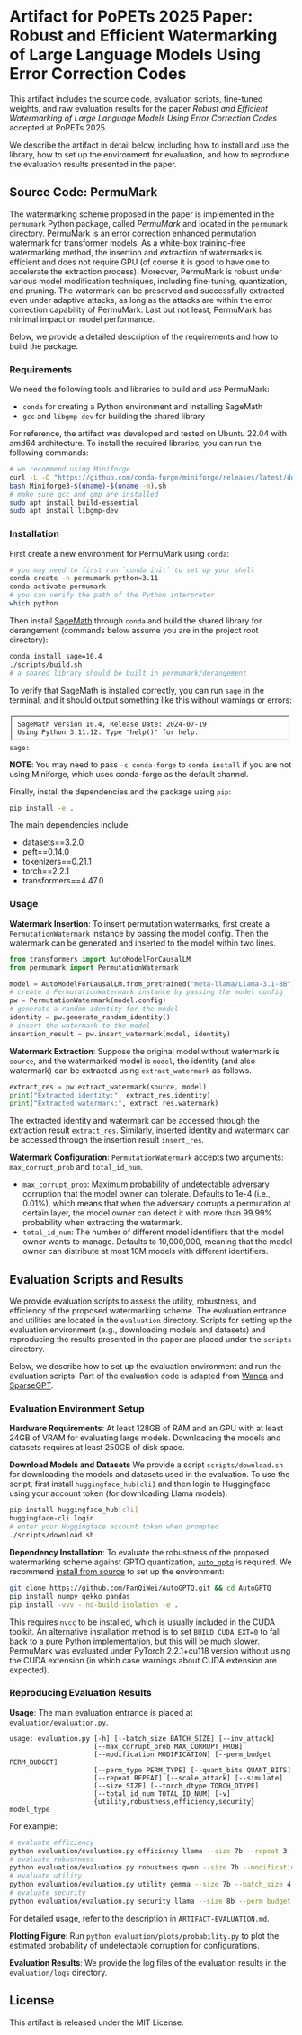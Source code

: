 # Artifact for PoPETs 2025 Paper: Robust and Efficient Watermarking of Large Language Models Using Error Correction Codes

This artifact includes the source code, evaluation scripts, fine-tuned weights, and raw evaluation results for the paper *Robust and Efficient Watermarking of Large Language Models Using Error Correction Codes* accepted at PoPETs 2025.

We describe the artifact in detail below, including how to install and use the library, how to set up the environment for evaluation, and how to reproduce the evaluation results presented in the paper.

## Source Code: PermuMark

The watermarking scheme proposed in the paper is implemented in the `permumark` Python package, called *PermuMark* and located in the `permumark` directory.
PermuMark is an error correction enhanced permutation watermark for transformer models.
As a white-box training-free watermarking method, the insertion and extraction of watermarks is efficient and does not require GPU (of course it is good to have one to accelerate the extraction process).
Moreover, PermuMark is robust under various model modification techniques, including fine-tuning, quantization, and pruning.
The watermark can be preserved and successfully extracted even under adaptive attacks, as long as the attacks are within the error correction capability of PermuMark.
Last but not least, PermuMark has minimal impact on model performance.

Below, we provide a detailed description of the requirements and how to build the package.

### Requirements

We need the following tools and libraries to build and use PermuMark:

- `conda` for creating a Python environment and installing SageMath
- `gcc` and `libgmp-dev` for building the shared library

For reference, the artifact was developed and tested on Ubuntu 22.04 with amd64 architecture.
To install the required libraries, you can run the following commands:

```bash
# we recommend using Miniforge
curl -L -O "https://github.com/conda-forge/miniforge/releases/latest/download/Miniforge3-$(uname)-$(uname -m).sh"
bash Miniforge3-$(uname)-$(uname -m).sh
# make sure gcc and gmp are installed
sudo apt install build-essential
sudo apt install libgmp-dev
```

### Installation

First create a new environment for PermuMark using `conda`:

```bash
# you may need to first run `conda init` to set up your shell
conda create -n permumark python=3.11
conda activate permumark
# you can verify the path of the Python interpreter
which python
```

Then install [SageMath](https://www.sagemath.org/) through `conda` and build the shared library for derangement (commands below assume you are in the project root directory):

```bash
conda install sage=10.4
./scripts/build.sh
# a shared library should be built in permumark/derangement
```

To verify that SageMath is installed correctly, you can run `sage` in the terminal, and it should output something like this without warnings or errors:

```text
┌────────────────────────────────────────────────────────────────────┐
│ SageMath version 10.4, Release Date: 2024-07-19                    │
│ Using Python 3.11.12. Type "help()" for help.                      │
└────────────────────────────────────────────────────────────────────┘
sage: 
```

**NOTE**: You may need to pass `-c conda-forge` to `conda install` if you are not using Miniforge, which uses conda-forge as the default channel.

Finally, install the dependencies and the package using `pip`:

```bash
pip install -e .
```

The main dependencies include:

- datasets==3.2.0
- peft==0.14.0
- tokenizers==0.21.1
- torch==2.2.1
- transformers==4.47.0

### Usage

**Watermark Insertion**:
To insert permutation watermarks, first create a `PermutationWatermark` instance by passing the model config.
Then the watermark can be generated and inserted to the model within two lines.

```python
from transformers import AutoModelForCausalLM
from permumark import PermutationWatermark

model = AutoModelForCausalLM.from_pretrained("meta-llama/Llama-3.1-8B", trust_remote_code=True)
# create a PermutationWatermark instance by passing the model config
pw = PermutationWatermark(model.config)
# generate a random identity for the model
identity = pw.generate_random_identity()
# insert the watermark to the model
insertion_result = pw.insert_watermark(model, identity)
```

**Watermark Extraction**:
Suppose the original model without watermark is `source`, and the watermarked model is `model`,
the identity (and also watermark) can be extracted using `extract_watermark` as follows.

```python
extract_res = pw.extract_watermark(source, model)
print("Extracted identity:", extract_res.identity)
print("Extracted watermark:", extract_res.watermark)
```

The extracted identity and watermark can be accessed through the extraction result `extract_res`.
Similarly, inserted identity and watermark can be accessed through the insertion result `insert_res`.

**Watermark Configuration**:
`PermutationWatermark` accepts two arguments: `max_corrupt_prob` and `total_id_num`.

- `max_corrupt_prob`: Maximum probability of undetectable adversary corruption that the model owner can tolerate.
  Defaults to 1e-4 (i.e., 0.01%), which means that when the adversary corrupts a permutation at certain layer, the model
  owner can detect it with more than 99.99% probability when extracting the watermark.
- `total_id_num`: The number of different model identifiers that the model owner wants to manage.
  Defaults to 10,000,000, meaning that the model owner can distribute at most 10M models with different identifiers.

## Evaluation Scripts and Results

We provide evaluation scripts to assess the utility, robustness, and efficiency of the proposed watermarking scheme.
The evaluation entrance and utilities are located in the `evaluation` directory.
Scripts for setting up the evaluation environment (e.g., downloading models and datasets) and reproducing the results presented in the paper are placed under the `scripts` directory.

Below, we describe how to set up the evaluation environment and run the evaluation scripts.
Part of the evaluation code is adapted from [Wanda](https://github.com/locuslab/wanda) and [SparseGPT](https://github.com/IST-DASLab/sparsegpt).


### Evaluation Environment Setup

**Hardware Requirements**:
At least 128GB of RAM and an GPU with at least 24GB of VRAM for evaluating large models.
Downloading the models and datasets requires at least 250GB of disk space.

**Download Models and Datasets**
We provide a script `scripts/download.sh` for downloading the models and datasets used in the evaluation.
To use the script, first install `huggingface_hub[cli]` and then login to Huggingface using your account token (for downloading Llama models):

```bash
pip install huggingface_hub[cli]
huggingface-cli login
# enter your Huggingface account token when prompted
./scripts/download.sh
```

**Dependency Installation**:
To evaluate the robustness of the proposed watermarking scheme against GPTQ quantization, [`auto_gptq`](https://github.com/AutoGPTQ/AutoGPTQ) is
required.
We recommend [install from source](https://github.com/AutoGPTQ/AutoGPTQ?tab=readme-ov-file#install-from-source) to set
up the environment:

```bash
git clone https://github.com/PanQiWei/AutoGPTQ.git && cd AutoGPTQ
pip install numpy gekko pandas
pip install -vvv --no-build-isolation -e .
```

This requires `nvcc` to be installed, which is usually included in the CUDA toolkit.
An alternative installation method is to set `BUILD_CUDA_EXT=0` to fall back to a pure Python implementation, but this will be much slower.
PermuMark was evaluated under PyTorch 2.2.1+cu118 version without using the CUDA extension (in which case warnings about CUDA extension are expected).

### Reproducing Evaluation Results

**Usage**:
The main evaluation entrance is placed at `evaluation/evaluation.py`.

```
usage: evaluation.py [-h] [--batch_size BATCH_SIZE] [--inv_attack]
                     [--max_corrupt_prob MAX_CORRUPT_PROB]
                     [--modification MODIFICATION] [--perm_budget PERM_BUDGET]
                     [--perm_type PERM_TYPE] [--quant_bits QUANT_BITS]
                     [--repeat REPEAT] [--scale_attack] [--simulate]
                     [--size SIZE] [--torch_dtype TORCH_DTYPE]
                     [--total_id_num TOTAL_ID_NUM] [-v]
                     {utility,robustness,efficiency,security} model_type
```

For example:

```bash
# evaluate efficiency
python evaluation/evaluation.py efficiency llama --size 7b --repeat 3 --verbose
# evaluate robustness
python evaluation/evaluation.py robustness qwen --size 7b --modification finetune
# evaluate utility
python evaluation/evaluation.py utility gemma --size 7b --batch_size 4
# evaluate security
python evaluation/evaluation.py security llama --size 8b --perm_budget 60 --perm_type random
```

For detailed usage, refer to the description in `ARTIFACT-EVALUATION.md`.

**Plotting Figure**:
Run `python evaluation/plots/probability.py` to plot the estimated probability of undetectable corruption for configurations.

**Evaluation Results**:
We provide the log files of the evaluation results in the `evaluation/logs` directory.

## License

This artifact is released under the MIT License.
